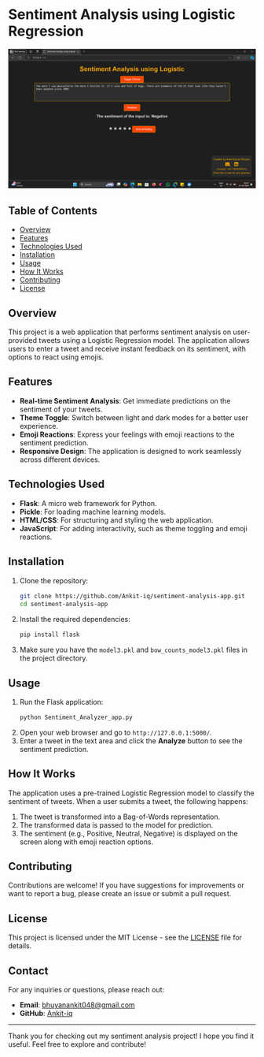 # Sentiment Analysis using Logistic Regression

![Sentiment Analysis Banner](Screenshot%202024-10-27%20004752.png) <!-- Add a relevant image here -->

## Table of Contents
- [Overview](#overview)
- [Features](#features)
- [Technologies Used](#technologies-used)
- [Installation](#installation)
- [Usage](#usage)
- [How It Works](#how-it-works)
- [Contributing](#contributing)
- [License](#license)

## Overview
This project is a web application that performs sentiment analysis on user-provided tweets using a Logistic Regression model. The application allows users to enter a tweet and receive instant feedback on its sentiment, with options to react using emojis.

## Features
- **Real-time Sentiment Analysis**: Get immediate predictions on the sentiment of your tweets.
- **Theme Toggle**: Switch between light and dark modes for a better user experience.
- **Emoji Reactions**: Express your feelings with emoji reactions to the sentiment prediction.
- **Responsive Design**: The application is designed to work seamlessly across different devices.

## Technologies Used
- **Flask**: A micro web framework for Python.
- **Pickle**: For loading machine learning models.
- **HTML/CSS**: For structuring and styling the web application.
- **JavaScript**: For adding interactivity, such as theme toggling and emoji reactions.

## Installation
1. Clone the repository:
    ```bash
    git clone https://github.com/Ankit-iq/sentiment-analysis-app.git
    cd sentiment-analysis-app
    ```
2. Install the required dependencies:
    ```bash
    pip install flask
    ```
3. Make sure you have the `model3.pkl` and `bow_counts_model3.pkl` files in the project directory.

## Usage
1. Run the Flask application:
    ```bash
    python Sentiment_Analyzer_app.py
    ```
2. Open your web browser and go to `http://127.0.0.1:5000/`.
3. Enter a tweet in the text area and click the **Analyze** button to see the sentiment prediction.

## How It Works
The application uses a pre-trained Logistic Regression model to classify the sentiment of tweets. When a user submits a tweet, the following happens:
1. The tweet is transformed into a Bag-of-Words representation.
2. The transformed data is passed to the model for prediction.
3. The sentiment (e.g., Positive, Neutral, Negative) is displayed on the screen along with emoji reaction options.

## Contributing
Contributions are welcome! If you have suggestions for improvements or want to report a bug, please create an issue or submit a pull request.

## License
This project is licensed under the MIT License - see the [LICENSE](LICENSE) file for details.

## Contact
For any inquiries or questions, please reach out:
- **Email**: [bhuyanankit048@gmail.com](mailto:bhuyanankit048@gmail.com)
- **GitHub**: [Ankit-iq](https://github.com/Ankit-iq)

---

Thank you for checking out my sentiment analysis project! I hope you find it useful. Feel free to explore and contribute!
